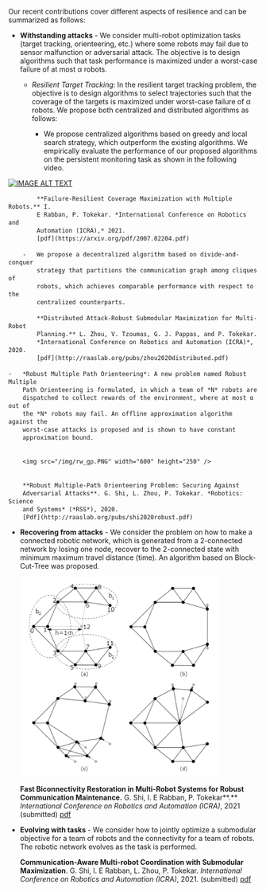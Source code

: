 Our recent contributions cover different aspects of resilience and can be
summarized as follows:

-   **Withstanding attacks** - We consider multi-robot optimization tasks
    (target tracking, orienteering, etc.) where some robots may fail due to
    sensor malfunction or adversarial attack. The objective is to design
    algorithms such that task performance is maximized under a worst-case
    failure of at most α robots.

    -   *Resilient Target Tracking*: In the resilient target tracking problem,
        the objective is to design algorithms to select trajectories such that
        the coverage of the targets is maximized under worst-case failure of α
        robots. We propose both centralized and distributed algorithms as
        follows:

        -   We propose centralized algorithms based on greedy and local search
            strategy, which outperform the existing algorithms. We empirically
            evaluate the performance of our proposed algorithms on the
            persistent monitoring task as shown in the following video.
            
            
            
  
               
               <div align="center">
  <a href="https://www.youtube.com/watch?v=XdQ5h5aOMAA"><img src="https://img.youtube.com/vi/XdQ5h5aOMAA/0.jpg" alt="IMAGE ALT TEXT"></a>
</div>
          
            


            **Failure-Resilient Coverage Maximization with Multiple Robots.** I.
            E Rabban, P. Tokekar. *International Conference on Robotics and
            Automation (ICRA),* 2021.
            [pdf](https://arxiv.org/pdf/2007.02204.pdf)

        -   We propose a decentralized algorithm based on divide-and-conquer
            strategy that partitions the communication graph among cliques of
            robots, which achieves comparable performance with respect to the
            centralized counterparts.

            **Distributed Attack-Robust Submodular Maximization for Multi-Robot
            Planning.** L. Zhou, V. Tzoumas, G. J. Pappas, and P. Tokekar.
            *International Conference on Robotics and Automation (ICRA)*, 2020.
            [pdf](http://raaslab.org/pubs/zhou2020distributed.pdf)

    -   *Robust Multiple Path Orienteering*: A new problem named Robust Multiple
        Path Orienteering is formulated, in which a team of *N* robots are
        dispatched to collect rewards of the environment, where at most α out of
        the *N* robots may fail. An offline approximation algorithm against the
        worst-case attacks is proposed and is shown to have constant
        approximation bound.
        
        
        <img src="/img/rw_gp.PNG" width="600" height="250" />


        **Robust Multiple-Path Orienteering Problem: Securing Against
        Adversarial Attacks**. G. Shi, L. Zhou, P. Tokekar. *Robotics: Science
        and Systems* (*RSS*), 2020.
        [Pdf](http://raaslab.org/pubs/shi2020robust.pdf)

-   **Recovering from attacks** - We consider the problem on how to make a
    connected robotic network, which is generated from a 2-connected network by
    losing one node, recover to the 2-connected state with minimum maximum
    travel distance (time). An algorithm based on Block-Cut-Tree was proposed.

    <img src="/img/rw_fbr.PNG" width="400" height="400" />


    **Fast Biconnectivity Restoration in Multi-Robot Systems for Robust
    Communication Maintenance.** G. Shi, I. E Rabban, P. Tokekar**.**
    *International Conference on Robotics and Automation (ICRA)*, 2021
    (submitted) [pdf](https://arxiv.org/pdf/2011.00685.pdf)

-   **Evolving with tasks** - We consider how to jointly optimize a submodular
    objective for a team of robots and the connectivity for a team of robots.
    The robotic network evolves as the task is performed.

    **Communication-Aware Multi-robot Coordination with Submodular
    Maximization**. G. Shi, I. E Rabban, L. Zhou, P. Tokekar. *International
    Conference on Robotics and Automation (ICRA)*, 2021. (submitted)
    [pdf](https://arxiv.org/pdf/2011.01476.pdf)
